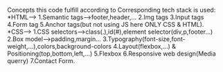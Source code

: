 Concepts this code fulfill according to Corresponding tech stack is used:
*HTML-->
     1.Semantic tags-->footer,header,...
     2.Img tags
     3.Input tags
     4.Form tag
     5.Anchor tags(but not using JS here ONLY CSS & HTML).    
*CSS-->
     1.CSS selectors-->class(.),id(#),element selector(div,p,footer...)
     2.Box model-->padding,margin...
     3.Typography(font-size,font-weight,...),colors,background-colors
     4.Layout(flexbox,...) & Positioning(top,bottom,left,...)
     5.Flexbox
     6.Responsive web design(Media querry)
     7.Contact Form.
     
